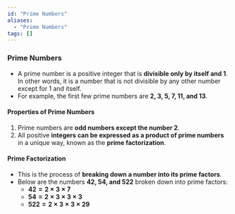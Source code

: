 ```yaml
---
id: "Prime Numbers"
aliases:
  - "Prime Numbers"
tags: []
---
```


### Prime Numbers

+ A prime number is a positive integer that is **divisible only by itself and 1**. In other words, it is a number that is not divisible by any other number except for 1 and itself.
+ For example, the first few prime numbers are **2, 3, 5, 7, 11, and 13**.

#### Properties of Prime Numbers

1. Prime numbers are **odd numbers except the number 2**.
2. All positive **integers can be expressed as a product of prime numbers** in a unique way, known as the **prime factorization**.

#### Prime Factorization
+ This is the process of **breaking down a number into its prime factors**.
+ Below are the numbers **$42$, $54$, and $522$** broken down into prime factors:
    + **$42 = 2 \times 3 \times 7$**
    + **$54 = 2 \times 3 \times 3 \times 3$**
    + **$522 = 2 \times 3 \times 3 \times 29$**

